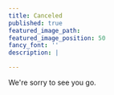```yaml
---
title: Canceled
published: true
featured_image_path:
featured_image_position: 50
fancy_font: ''
description: |

---
```


We're sorry to see you go.
